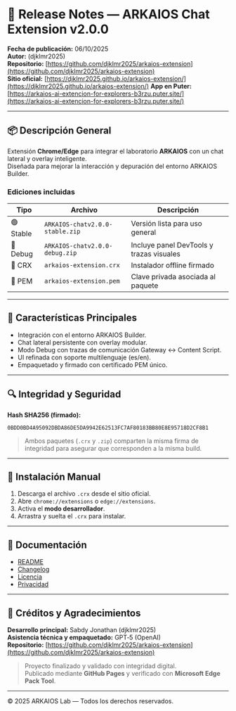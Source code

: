 # 🚀 Release Notes — ARKAIOS Chat Extension v2.0.0

**Fecha de publicación:** 06/10/2025  
**Autor:** (djklmr2025)  
**Repositorio:** [https://github.com/djklmr2025/arkaios-extension](https://github.com/djklmr2025/arkaios-extension)  
**Sitio oficial:** [https://djklmr2025.github.io/arkaios-extension/](https://djklmr2025.github.io/arkaios-extension/)
**App en Puter:** [https://arkaios-ai-extencion-for-explorers-b3rzu.puter.site/](https://arkaios-ai-extencion-for-explorers-b3rzu.puter.site/)

---

## 📦 Descripción General

Extensión **Chrome/Edge** para integrar el laboratorio **ARKAIOS** con un chat lateral y overlay inteligente.  
Diseñada para mejorar la interacción y depuración del entorno ARKAIOS Builder.

### Ediciones incluidas

| Tipo | Archivo | Descripción |
|------|----------|--------------|
| 🟢 Stable | `ARKAIOS-chatv2.0.0-stable.zip` | Versión lista para uso general |
| 🧩 Debug | `ARKAIOS-chatv2.0.0-debug.zip` | Incluye panel DevTools y trazas visuales |
| 💾 CRX | `arkaios-extension.crx` | Instalador offline firmado |
| 🔑 PEM | `arkaios-extension.pem` | Clave privada asociada al paquete |

---

## 🧠 Características Principales

- Integración con el entorno ARKAIOS Builder.  
- Chat lateral persistente con overlay modular.  
- Modo Debug con trazas de comunicación Gateway ↔ Content Script.  
- UI refinada con soporte multilenguaje (es/en).  
- Empaquetado y firmado con certificado PEM único.  

---

## 🔍 Integridad y Seguridad

**Hash SHA256 (firmado):**  
```
0BDD0BD4A95092DBDA86DE5DA9942E62513FC7AF80183BB80E8E95718D2CF8B1
```

> Ambos paquetes (`.crx` y `.zip`) comparten la misma firma de integridad para asegurar que corresponden a la misma build.

---

## 🧩 Instalación Manual

1. Descarga el archivo `.crx` desde el sitio oficial.  
2. Abre `chrome://extensions` o `edge://extensions`.  
3. Activa el **modo desarrollador**.  
4. Arrastra y suelta el `.crx` para instalar.

---

## 🧾 Documentación

- [README](docs/README.md)
- [Changelog](docs/CHANGELOG.md)
- [Licencia](docs/LICENSE)
- [Privacidad](docs/PRIVACY.md)

---

## 🏁 Créditos y Agradecimientos

**Desarrollo principal:** Sabdy Jonathan (djklmr2025)  
**Asistencia técnica y empaquetado:** GPT‑5 (OpenAI)  
**Repositorio:** [https://github.com/djklmr2025/arkaios-extension](https://github.com/djklmr2025/arkaios-extension)  

> Proyecto finalizado y validado con integridad digital.  
> Publicado mediante **GitHub Pages** y verificado con **Microsoft Edge Pack Tool**.

---

© 2025 ARKAIOS Lab — Todos los derechos reservados.
